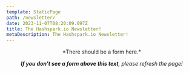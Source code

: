 ```yaml
---
template: StaticPage
path: /newsletter/
date: 2023-11-07T08:20:09.097Z
title: The Hashspark.io Newsletter!
metaDescription: The Hashspark.io Newsletter!
---
```

<div style="text-align: center" class="sender-form-field" data-sender-form-id="loo2rzk9bwv1wa4uqq1"></div>

<div style="text-align: center">*There should be a form here.* 

***If you don't see a form above this text**, please refresh the page!</div>*